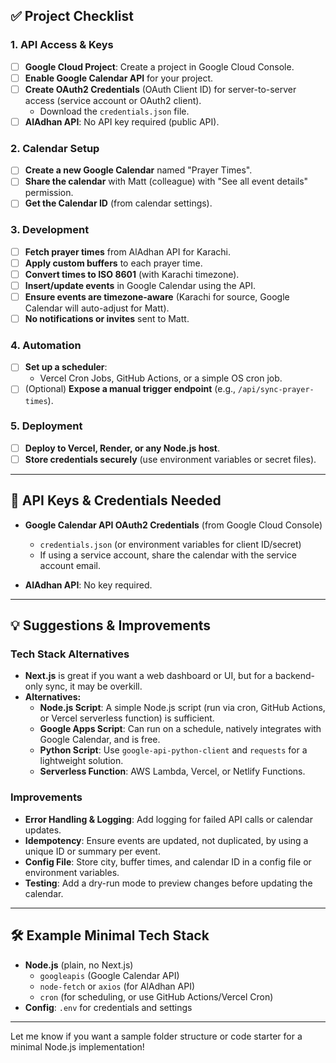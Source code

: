 ## ✅ Project Checklist

### 1. **API Access & Keys**

- [ ] **Google Cloud Project**: Create a project in Google Cloud Console.
- [ ] **Enable Google Calendar API** for your project.
- [ ] **Create OAuth2 Credentials** (OAuth Client ID) for server-to-server access (service account or OAuth2 client).
  - Download the `credentials.json` file.
- [ ] **AlAdhan API**: No API key required (public API).

### 2. **Calendar Setup**

- [ ] **Create a new Google Calendar** named "Prayer Times".
- [ ] **Share the calendar** with Matt (colleague) with "See all event details" permission.
- [ ] **Get the Calendar ID** (from calendar settings).

### 3. **Development**

- [ ] **Fetch prayer times** from AlAdhan API for Karachi.
- [ ] **Apply custom buffers** to each prayer time.
- [ ] **Convert times to ISO 8601** (with Karachi timezone).
- [ ] **Insert/update events** in Google Calendar using the API.
- [ ] **Ensure events are timezone-aware** (Karachi for source, Google Calendar will auto-adjust for Matt).
- [ ] **No notifications or invites** sent to Matt.

### 4. **Automation**

- [ ] **Set up a scheduler**:
  - Vercel Cron Jobs, GitHub Actions, or a simple OS cron job.
- [ ] (Optional) **Expose a manual trigger endpoint** (e.g., `/api/sync-prayer-times`).

### 5. **Deployment**

- [ ] **Deploy to Vercel, Render, or any Node.js host**.
- [ ] **Store credentials securely** (use environment variables or secret files).

---

## 🔑 API Keys & Credentials Needed

- **Google Calendar API OAuth2 Credentials** (from Google Cloud Console)

  - `credentials.json` (or environment variables for client ID/secret)
  - If using a service account, share the calendar with the service account email.

- **AlAdhan API**: No key required.

---

## 💡 Suggestions & Improvements

### Tech Stack Alternatives

- **Next.js** is great if you want a web dashboard or UI, but for a backend-only sync, it may be overkill.
- **Alternatives:**
  - **Node.js Script**: A simple Node.js script (run via cron, GitHub Actions, or Vercel serverless function) is sufficient.
  - **Google Apps Script**: Can run on a schedule, natively integrates with Google Calendar, and is free.
  - **Python Script**: Use `google-api-python-client` and `requests` for a lightweight solution.
  - **Serverless Function**: AWS Lambda, Vercel, or Netlify Functions.

### Improvements

- **Error Handling & Logging**: Add logging for failed API calls or calendar updates.
- **Idempotency**: Ensure events are updated, not duplicated, by using a unique ID or summary per event.
- **Config File**: Store city, buffer times, and calendar ID in a config file or environment variables.
- **Testing**: Add a dry-run mode to preview changes before updating the calendar.

---

## 🛠️ Example Minimal Tech Stack

- **Node.js** (plain, no Next.js)
  - `googleapis` (Google Calendar API)
  - `node-fetch` or `axios` (for AlAdhan API)
  - `cron` (for scheduling, or use GitHub Actions/Vercel Cron)
- **Config**: `.env` for credentials and settings

---

Let me know if you want a sample folder structure or code starter for a minimal Node.js implementation!
